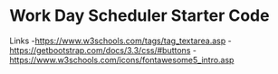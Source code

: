 # Work Day Scheduler Starter Code

Links
-https://www.w3schools.com/tags/tag_textarea.asp
-https://getbootstrap.com/docs/3.3/css/#buttons
-https://www.w3schools.com/icons/fontawesome5_intro.asp

